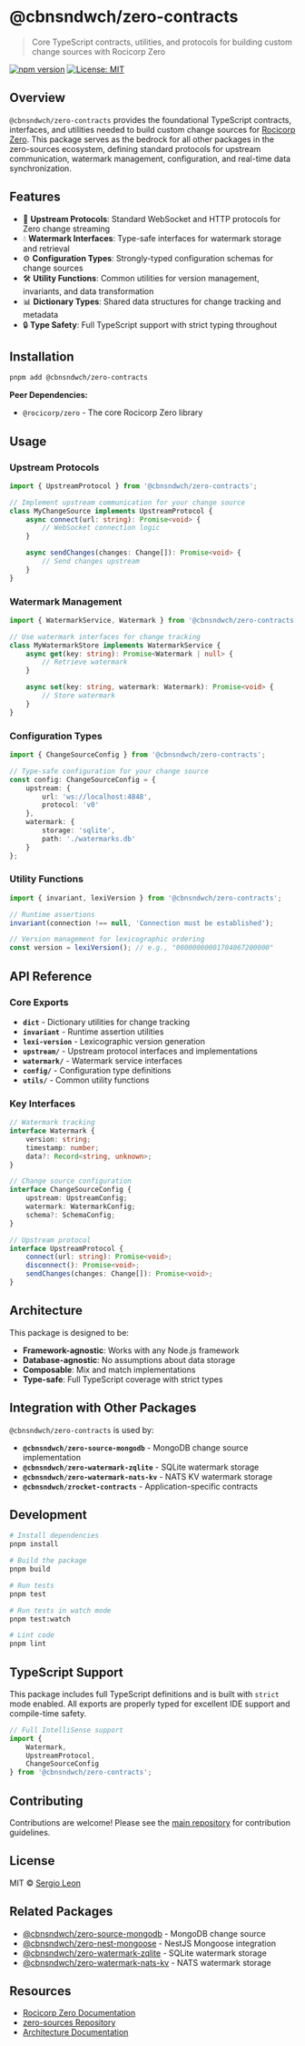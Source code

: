 # @cbnsndwch/zero-contracts

> Core TypeScript contracts, utilities, and protocols for building custom change sources with Rocicorp Zero

[![npm version](https://img.shields.io/npm/v/@cbnsndwch/zero-contracts.svg)](https://www.npmjs.com/package/@cbnsndwch/zero-contracts)
[![License: MIT](https://img.shields.io/badge/License-MIT-yellow.svg)](../../LICENSE.md)

## Overview

`@cbnsndwch/zero-contracts` provides the foundational TypeScript contracts, interfaces, and utilities needed to build custom change sources for [Rocicorp Zero](https://zero.rocicorp.dev/). This package serves as the bedrock for all other packages in the zero-sources ecosystem, defining standard protocols for upstream communication, watermark management, configuration, and real-time data synchronization.

## Features

- 🔌 **Upstream Protocols**: Standard WebSocket and HTTP protocols for Zero change streaming
- 💧 **Watermark Interfaces**: Type-safe interfaces for watermark storage and retrieval
- ⚙️ **Configuration Types**: Strongly-typed configuration schemas for change sources
- 🛠️ **Utility Functions**: Common utilities for version management, invariants, and data transformation
- 📊 **Dictionary Types**: Shared data structures for change tracking and metadata
- 🔒 **Type Safety**: Full TypeScript support with strict typing throughout

## Installation

```bash
pnpm add @cbnsndwch/zero-contracts
```

**Peer Dependencies:**
- `@rocicorp/zero` - The core Rocicorp Zero library

## Usage

### Upstream Protocols

```typescript
import { UpstreamProtocol } from '@cbnsndwch/zero-contracts';

// Implement upstream communication for your change source
class MyChangeSource implements UpstreamProtocol {
    async connect(url: string): Promise<void> {
        // WebSocket connection logic
    }

    async sendChanges(changes: Change[]): Promise<void> {
        // Send changes upstream
    }
}
```

### Watermark Management

```typescript
import { WatermarkService, Watermark } from '@cbnsndwch/zero-contracts';

// Use watermark interfaces for change tracking
class MyWatermarkStore implements WatermarkService {
    async get(key: string): Promise<Watermark | null> {
        // Retrieve watermark
    }

    async set(key: string, watermark: Watermark): Promise<void> {
        // Store watermark
    }
}
```

### Configuration Types

```typescript
import { ChangeSourceConfig } from '@cbnsndwch/zero-contracts';

// Type-safe configuration for your change source
const config: ChangeSourceConfig = {
    upstream: {
        url: 'ws://localhost:4848',
        protocol: 'v0'
    },
    watermark: {
        storage: 'sqlite',
        path: './watermarks.db'
    }
};
```

### Utility Functions

```typescript
import { invariant, lexiVersion } from '@cbnsndwch/zero-contracts';

// Runtime assertions
invariant(connection !== null, 'Connection must be established');

// Version management for lexicographic ordering
const version = lexiVersion(); // e.g., "00000000001704067200000"
```

## API Reference

### Core Exports

- **`dict`** - Dictionary utilities for change tracking
- **`invariant`** - Runtime assertion utilities
- **`lexi-version`** - Lexicographic version generation
- **`upstream/`** - Upstream protocol interfaces and implementations
- **`watermark/`** - Watermark service interfaces
- **`config/`** - Configuration type definitions
- **`utils/`** - Common utility functions

### Key Interfaces

```typescript
// Watermark tracking
interface Watermark {
    version: string;
    timestamp: number;
    data?: Record<string, unknown>;
}

// Change source configuration
interface ChangeSourceConfig {
    upstream: UpstreamConfig;
    watermark: WatermarkConfig;
    schema?: SchemaConfig;
}

// Upstream protocol
interface UpstreamProtocol {
    connect(url: string): Promise<void>;
    disconnect(): Promise<void>;
    sendChanges(changes: Change[]): Promise<void>;
}
```

## Architecture

This package is designed to be:

- **Framework-agnostic**: Works with any Node.js framework
- **Database-agnostic**: No assumptions about data storage
- **Composable**: Mix and match implementations
- **Type-safe**: Full TypeScript coverage with strict types

## Integration with Other Packages

`@cbnsndwch/zero-contracts` is used by:

- **`@cbnsndwch/zero-source-mongodb`** - MongoDB change source implementation
- **`@cbnsndwch/zero-watermark-zqlite`** - SQLite watermark storage
- **`@cbnsndwch/zero-watermark-nats-kv`** - NATS KV watermark storage
- **`@cbnsndwch/zrocket-contracts`** - Application-specific contracts

## Development

```bash
# Install dependencies
pnpm install

# Build the package
pnpm build

# Run tests
pnpm test

# Run tests in watch mode
pnpm test:watch

# Lint code
pnpm lint
```

## TypeScript Support

This package includes full TypeScript definitions and is built with `strict` mode enabled. All exports are properly typed for excellent IDE support and compile-time safety.

```typescript
// Full IntelliSense support
import { 
    Watermark, 
    UpstreamProtocol, 
    ChangeSourceConfig 
} from '@cbnsndwch/zero-contracts';
```

## Contributing

Contributions are welcome! Please see the [main repository](https://github.com/cbnsndwch/zero-sources) for contribution guidelines.

## License

MIT © [Sergio Leon](https://cbnsndwch.io)

## Related Packages

- [@cbnsndwch/zero-source-mongodb](../zero-source-mongodb) - MongoDB change source
- [@cbnsndwch/zero-nest-mongoose](../zero-nest-mongoose) - NestJS Mongoose integration
- [@cbnsndwch/zero-watermark-zqlite](../zero-watermark-zqlite) - SQLite watermark storage
- [@cbnsndwch/zero-watermark-nats-kv](../zero-watermark-nats-kv) - NATS watermark storage

## Resources

- [Rocicorp Zero Documentation](https://zero.rocicorp.dev/)
- [zero-sources Repository](https://github.com/cbnsndwch/zero-sources)
- [Architecture Documentation](../../docs/refactor/README-SEPARATED-ARCHITECTURE.md)
